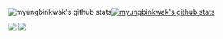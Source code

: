 ![myungbinkwak's github stats](https://github-readme-stats.vercel.app/api?username=myungbinkwak&show_icons=true)[![myungbinkwak's github stats](https://github-readme-stats.vercel.app/api/top-langs/?username=myungbinkwak&show_icons=true&hide_border=true&title_color=004386&icon_color=004386&layout=compact)](https://github.com/myungbinkwak)

<img src="https://img.shields.io/badge/R-276DC3?style=flat-square&logo=R&logoColor=white"/></a>
<img src="https://img.shields.io/badge/Python-3766AB?style=flat-square&logo=Python&logoColor=white"/></a>
